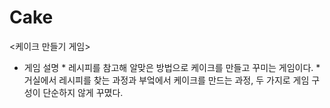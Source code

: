 # Cake
<케이크 만들기 게임>

* 게임 설명
            * 레시피를 참고해 알맞은 방법으로 케이크를 만들고 꾸미는 게임이다.
            * 거실에서 레시피를 찾는 과정과 부엌에서 케이크를 만드는 과정, 두 가지로 게임 구성이 단순하지 않게 꾸몄다.
